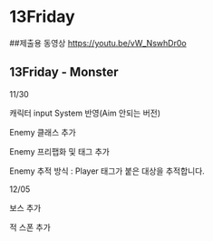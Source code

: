 # 13Friday
##제출용 동영상
https://youtu.be/vW_NswhDr0o
## 13Friday - Monster

11/30

캐릭터 input System 반영(Aim 안되는 버전)

Enemy 클래스 추가

Enemy 프리팹화 및 태그 추가

Enemy 추적 방식 : Player 태그가 붙은 대상을 추적합니다.


12/05

보스 추가

적 스폰 추가
